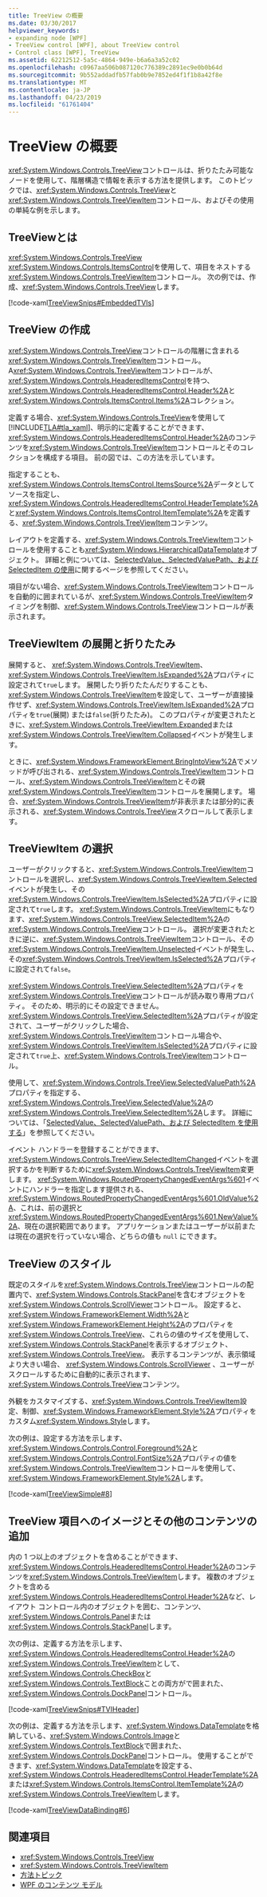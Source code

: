 ```yaml
---
title: TreeView の概要
ms.date: 03/30/2017
helpviewer_keywords:
- expanding node [WPF]
- TreeView control [WPF], about TreeView control
- Control class [WPF], TreeView
ms.assetid: 62212512-5a5c-4864-949e-b6a6a3a52c02
ms.openlocfilehash: c0967aa506b087120c776389c2891ec9e0b0b64d
ms.sourcegitcommit: 9b552addadfb57fab0b9e7852ed4f1f1b8a42f8e
ms.translationtype: MT
ms.contentlocale: ja-JP
ms.lasthandoff: 04/23/2019
ms.locfileid: "61761404"
---
```

# <a name="treeview-overview"></a>TreeView の概要
<xref:System.Windows.Controls.TreeView>コントロールは、折りたたみ可能なノードを使用して、階層構造で情報を表示する方法を提供します。 このトピックでは、<xref:System.Windows.Controls.TreeView>と<xref:System.Windows.Controls.TreeViewItem>コントロール、およびその使用の単純な例を示します。  

<a name="Simple_TreeView_Control"></a>   
## <a name="what-is-a-treeview"></a>TreeViewとは  
 <xref:System.Windows.Controls.TreeView> <xref:System.Windows.Controls.ItemsControl>を使用して、項目をネストする<xref:System.Windows.Controls.TreeViewItem>コントロール。 次の例では、作成、<xref:System.Windows.Controls.TreeView>します。  
  
 [!code-xaml[TreeViewSnips#EmbeddedTVIs](~/samples/snippets/csharp/VS_Snippets_Wpf/TreeViewSnips/CSharp/Window1.xaml#embeddedtvis)]  
  
<a name="Creating_a_TreeView"></a>   
## <a name="creating-a-treeview"></a>TreeView の作成  
 <xref:System.Windows.Controls.TreeView>コントロールの階層に含まれる<xref:System.Windows.Controls.TreeViewItem>コントロール。 A<xref:System.Windows.Controls.TreeViewItem>コントロールが、<xref:System.Windows.Controls.HeaderedItemsControl>を持つ、<xref:System.Windows.Controls.HeaderedItemsControl.Header%2A>と<xref:System.Windows.Controls.ItemsControl.Items%2A>コレクション。  
  
 定義する場合、<xref:System.Windows.Controls.TreeView>を使用して[!INCLUDE[TLA#tla_xaml](../../../../includes/tlasharptla-xaml-md.md)]、明示的に定義することができます、<xref:System.Windows.Controls.HeaderedItemsControl.Header%2A>のコンテンツを<xref:System.Windows.Controls.TreeViewItem>コントロールとそのコレクションを構成する項目。 前の図では、この方法を示しています。  
  
 指定することも、<xref:System.Windows.Controls.ItemsControl.ItemsSource%2A>データとしてソースを指定し、<xref:System.Windows.Controls.HeaderedItemsControl.HeaderTemplate%2A>と<xref:System.Windows.Controls.ItemsControl.ItemTemplate%2A>を定義する、<xref:System.Windows.Controls.TreeViewItem>コンテンツ。  
  
 レイアウトを定義する、<xref:System.Windows.Controls.TreeViewItem>コントロールを使用することも<xref:System.Windows.HierarchicalDataTemplate>オブジェクト。 詳細と例については、[SelectedValue、SelectedValuePath、および SelectedItem の使用](how-to-use-selectedvalue-selectedvaluepath-and-selecteditem.md)に関するページを参照してください。  
  
 項目がない場合、<xref:System.Windows.Controls.TreeViewItem>コントロールを自動的に囲まれているが、<xref:System.Windows.Controls.TreeViewItem>タイミングを制御、<xref:System.Windows.Controls.TreeView>コントロールが表示されます。  
  
<a name="Expanding_and_Collapsing_a_TreeViewItem"></a>   
## <a name="expanding-and-collapsing-a-treeviewitem"></a>TreeViewItem の展開と折りたたみ  
 展開すると、 <xref:System.Windows.Controls.TreeViewItem>、<xref:System.Windows.Controls.TreeViewItem.IsExpanded%2A>プロパティに設定されて`true`します。 展開したり折りたたんだりすることも、<xref:System.Windows.Controls.TreeViewItem>を設定して、ユーザーが直接操作せず、<xref:System.Windows.Controls.TreeViewItem.IsExpanded%2A>プロパティを`true`(展開) または`false`(折りたたみ)。 このプロパティが変更されたときに、<xref:System.Windows.Controls.TreeViewItem.Expanded>または<xref:System.Windows.Controls.TreeViewItem.Collapsed>イベントが発生します。  
  
 ときに、<xref:System.Windows.FrameworkElement.BringIntoView%2A>でメソッドが呼び出される、<xref:System.Windows.Controls.TreeViewItem>コントロール、<xref:System.Windows.Controls.TreeViewItem>とその親<xref:System.Windows.Controls.TreeViewItem>コントロールを展開します。 場合、<xref:System.Windows.Controls.TreeViewItem>が非表示または部分的に表示される、<xref:System.Windows.Controls.TreeView>スクロールして表示します。  
  
<a name="TreeViewItem_Selection"></a>   
## <a name="treeviewitem-selection"></a>TreeViewItem の選択  
 ユーザーがクリックすると、<xref:System.Windows.Controls.TreeViewItem>コントロールを選択し、<xref:System.Windows.Controls.TreeViewItem.Selected>イベントが発生し、その<xref:System.Windows.Controls.TreeViewItem.IsSelected%2A>プロパティに設定されて`true`します。 <xref:System.Windows.Controls.TreeViewItem>にもなります、<xref:System.Windows.Controls.TreeView.SelectedItem%2A>の<xref:System.Windows.Controls.TreeView>コントロール。 選択が変更されたときに逆に、<xref:System.Windows.Controls.TreeViewItem>コントロール、その<xref:System.Windows.Controls.TreeViewItem.Unselected>イベントが発生し、その<xref:System.Windows.Controls.TreeViewItem.IsSelected%2A>プロパティに設定されて`false`。  
  
 <xref:System.Windows.Controls.TreeView.SelectedItem%2A>プロパティを<xref:System.Windows.Controls.TreeView>コントロールが読み取り専用プロパティ。 そのため、明示的にその設定できません。 <xref:System.Windows.Controls.TreeView.SelectedItem%2A>プロパティが設定されて、ユーザーがクリックした場合、<xref:System.Windows.Controls.TreeViewItem>コントロール場合や、<xref:System.Windows.Controls.TreeViewItem.IsSelected%2A>プロパティに設定されて`true`上、<xref:System.Windows.Controls.TreeViewItem>コントロール。  
  
 使用して、<xref:System.Windows.Controls.TreeView.SelectedValuePath%2A>プロパティを指定する、<xref:System.Windows.Controls.TreeView.SelectedValue%2A>の<xref:System.Windows.Controls.TreeView.SelectedItem%2A>します。 詳細については、「[SelectedValue、SelectedValuePath、および SelectedItem を使用する](how-to-use-selectedvalue-selectedvaluepath-and-selecteditem.md)」を参照してください。  
  
 イベント ハンドラーを登録することができます、<xref:System.Windows.Controls.TreeView.SelectedItemChanged>イベントを選択するかを判断するために<xref:System.Windows.Controls.TreeViewItem>変更します。 <xref:System.Windows.RoutedPropertyChangedEventArgs%601>イベントにハンドラーを指定します提供される、 <xref:System.Windows.RoutedPropertyChangedEventArgs%601.OldValue%2A>、これは、前の選択と<xref:System.Windows.RoutedPropertyChangedEventArgs%601.NewValue%2A>、現在の選択範囲であります。 アプリケーションまたはユーザーが以前または現在の選択を行っていない場合、どちらの値も `null` にできます。  
  
<a name="TreeView_Style"></a>   
## <a name="treeview-style"></a>TreeView のスタイル  
 既定のスタイルを<xref:System.Windows.Controls.TreeView>コントロールの配置内で、<xref:System.Windows.Controls.StackPanel>を含むオブジェクトを<xref:System.Windows.Controls.ScrollViewer>コントロール。 設定すると、<xref:System.Windows.FrameworkElement.Width%2A>と<xref:System.Windows.FrameworkElement.Height%2A>のプロパティを<xref:System.Windows.Controls.TreeView>、これらの値のサイズを使用して、<xref:System.Windows.Controls.StackPanel>を表示するオブジェクト、 <xref:System.Windows.Controls.TreeView>。 表示するコンテンツが、表示領域より大きい場合、 <xref:System.Windows.Controls.ScrollViewer> 、ユーザーがスクロールするために自動的に表示されます、<xref:System.Windows.Controls.TreeView>コンテンツ。  
  
 外観をカスタマイズする、<xref:System.Windows.Controls.TreeViewItem>設定、制御、<xref:System.Windows.FrameworkElement.Style%2A>プロパティをカスタム<xref:System.Windows.Style>します。  
  
 次の例は、設定する方法を示します、<xref:System.Windows.Controls.Control.Foreground%2A>と<xref:System.Windows.Controls.Control.FontSize%2A>プロパティの値を<xref:System.Windows.Controls.TreeViewItem>コントロールを使用して、<xref:System.Windows.FrameworkElement.Style%2A>します。  
  
 [!code-xaml[TreeViewSimple#8](~/samples/snippets/csharp/VS_Snippets_Wpf/TreeViewSimple/CS/Window1.xaml#8)]  
  
<a name="Adding_Images_and_oOther_Content_to_TreeView_Items"></a>   
## <a name="adding-images-and-other-content-to-treeview-items"></a>TreeView 項目へのイメージとその他のコンテンツの追加  
 内の 1 つ以上のオブジェクトを含めることができます、<xref:System.Windows.Controls.HeaderedItemsControl.Header%2A>のコンテンツを<xref:System.Windows.Controls.TreeViewItem>します。 複数のオブジェクトを含める<xref:System.Windows.Controls.HeaderedItemsControl.Header%2A>など、レイアウト コントロール内のオブジェクトを囲む、コンテンツ、<xref:System.Windows.Controls.Panel>または<xref:System.Windows.Controls.StackPanel>します。  
  
 次の例は、定義する方法を示します、<xref:System.Windows.Controls.HeaderedItemsControl.Header%2A>の<xref:System.Windows.Controls.TreeViewItem>として、<xref:System.Windows.Controls.CheckBox>と<xref:System.Windows.Controls.TextBlock>ことの両方がで囲まれた、<xref:System.Windows.Controls.DockPanel>コントロール。  
  
 [!code-xaml[TreeViewSnips#TVIHeader](~/samples/snippets/csharp/VS_Snippets_Wpf/TreeViewSnips/CSharp/Window1.xaml#tviheader)]  
  
 次の例は、定義する方法を示します、<xref:System.Windows.DataTemplate>を格納している、<xref:System.Windows.Controls.Image>と<xref:System.Windows.Controls.TextBlock>で囲まれた、<xref:System.Windows.Controls.DockPanel>コントロール。 使用することができます、<xref:System.Windows.DataTemplate>を設定する、<xref:System.Windows.Controls.HeaderedItemsControl.HeaderTemplate%2A>または<xref:System.Windows.Controls.ItemsControl.ItemTemplate%2A>の<xref:System.Windows.Controls.TreeViewItem>します。  
  
 [!code-xaml[TreeViewDataBinding#6](~/samples/snippets/csharp/VS_Snippets_Wpf/TreeViewDataBinding/CSharp/Window1.xaml#6)]  
  
## <a name="see-also"></a>関連項目

- <xref:System.Windows.Controls.TreeView>
- <xref:System.Windows.Controls.TreeViewItem>
- [方法トピック](treeview-how-to-topics.md)
- [WPF のコンテンツ モデル](wpf-content-model.md)
